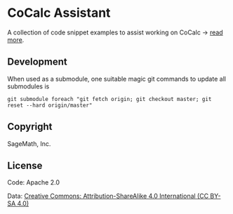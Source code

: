 # CoCalc Assistant

A collection of code snippet examples to assist working on CoCalc → [read more](input/README.md).

## Development

When used as a submodule, one suitable magic git commands to update all submodules is

```
git submodule foreach "git fetch origin; git checkout master; git reset --hard origin/master"
```

## Copyright

SageMath, Inc.

## License

Code: Apache 2.0

Data: 
[Creative Commons: Attribution-ShareAlike 4.0 International (CC BY-SA 4.0)](https://creativecommons.org/licenses/by-sa/4.0/)

